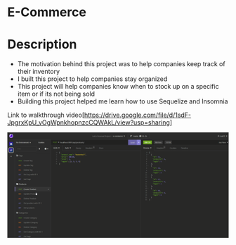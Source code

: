 # E-Commerce

# Description
- The motivation behind this project was to help companies keep track of their inventory
- I built this project to help companies stay organized
- This project will help companies know when to stock up on a specific item or if its not being sold
- Building this project helped me learn how to use Sequelize and Insomnia

Link to walkthrough video[https://drive.google.com/file/d/1sdF-JpgrxKpU_vOgWpnkhopnzcCQWAkL/view?usp=sharing]

![Project being used with Insomia](./images/insomnia.png)